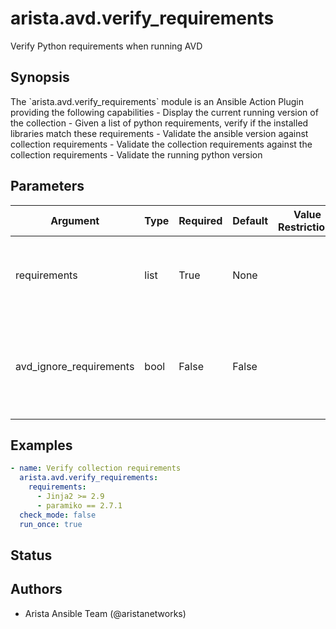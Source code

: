# arista.avd.verify_requirements

Verify Python requirements when running AVD

## Synopsis

The \`arista\.avd\.verify\_requirements\` module is an Ansible Action Plugin providing the following capabilities
\- Display the current running version of the collection
\- Given a list of python requirements\, verify if the installed libraries match these requirements
\- Validate the ansible version against collection requirements
\- Validate the collection requirements against the collection requirements
\- Validate the running python version

## Parameters

| Argument | Type | Required | Default | Value Restrictions | Description |
| -------- | ---- | -------- | ------- | ------------------ | ----------- |
| requirements | list | True | None |  | List of strings of python requirements with pip file syntax\. |
| avd_ignore_requirements | bool | False | False |  | Boolean\, if set to True\, the play does not stop if any requirement error is detected\. |

## Examples

```yaml
- name: Verify collection requirements
  arista.avd.verify_requirements:
    requirements:
      - Jinja2 >= 2.9
      - paramiko == 2.7.1
  check_mode: false
  run_once: true
```

## Status

## Authors

- Arista Ansible Team (@aristanetworks)
